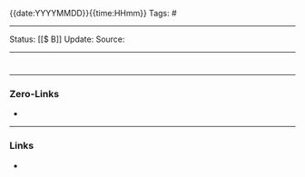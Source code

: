 {{date:YYYYMMDD}}{{time:HHmm}}
Tags: #

---

Status: [[$ B]]
Update: 
Source: 

---
#

---
### Zero-Links
-

---
### Links
-
